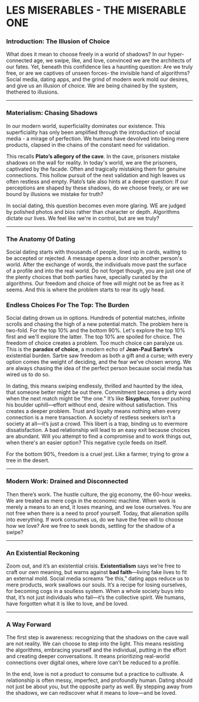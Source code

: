 # LES MISERABLES - THE MISERABLE ONE

### Introduction: The Illusion of Choice
What does it mean to choose freely in a world of shadows? In our hyper-connected age, we swipe, like, and love, convinced we are the architects of our fates. Yet, beneath this confidence lies a haunting question: Are we truly free, or are we captives of unseen forces- the invisible hand of algorithms? Social media, dating apps, and the grind of modern work mold our desires, and give us an illusion of choice. We are being chained by the system, thethered to illusions. 

---

### Materialism: Chasing Shadows
In our modern world, superficiality dominates our existence. This superficiality has only been amplified through the introduction of social media - a mirage of perfection. We humans have devolved into being mere products, clapsed in the chains of the constant need for validation. 

This recalls **Plato’s allegory of the cave**. In the cave, prisoners mistake shadows on the wall for reality. In today's world, we are the prisoners, captivated by the facade. Often and tragically mistaking them for genuine connections. This hollow pursuit of the next validation and high leaves us often restless and empty. Plato’s tale also hints at a deeper question: If our perceptions are shaped by these shadows, do we choose freely, or are we bound by illusions we mistake for truth?

In social dating, this question becomes even more glaring. WE are judged by polished photos and bios rather than character or depth. Algorithms dictate our lives. We feel like we're in control, but are we truly?

---

### The Anatomy Of Dating
Social dating starts with thousands of people, lined up in cards, waiting to be accepted or rejected. A message opens a door into another person's world. After the exchange of words, the individuals move past the surface of a profile and into the real world. Do not forget though, you are just one of the plenty choices that both parties have, specially curated by the algorithms. Our freedom and choice of free will might not be as free as it seems. And this is where the problem starts to rear its ugly head. 


### Endless Choices For The Top: The Burden
Social dating drown us in options. Hundreds of potential matches, infinite scrolls and chasing the high of a new potential match. The problem here is two-fold. For the top 10% and the bottom 90%. Let's explore the top 10% first and we'll explore the latter. The top 10% are spoiled for choice. The freedom of choice creates a problem. Too much choice can paralyze us. This is the **paradox of choice**, a modern echo of **Jean-Paul Sartre’s** existential burden. Sartre saw freedom as both a gift and a curse; with every option comes the weight of deciding, and the fear we’ve chosen wrong. We are always chasing the idea of the perfect person because social media has wired us to do so. 

In dating, this means swiping endlessly, thrilled and haunted by the idea, that someone better might be out there. Commitment becomes a dirty word when the next match might be “the one.” It’s like **Sisyphus**, forever pushing his boulder uphill—effort without end, desire without satisfaction. This creates a deeper problem. Trust and loyalty means nothing when every connection is a mere transaction. A society of restless seekers isn’t a society at all—it’s just a crowd. This libert is a trap, binding us to evermore dissatisfaction. A bad relationship will lead to an easy exit because choices are abundant. Will you attempt to find a compromise and to work things out, when there's an easier option? This negative cycle feeds on itself. 

For the bottom 90%, freedom is a cruel jest. Like a farmer, trying to grow a tree in the desert. 

---

### Modern Work: Drained and Disconnected
Then there’s work. The hustle culture, the gig economy, the 60-hour weeks. We are treated as mere cogs in the economic machine. When work is merely a means to an end, it loses meaning, and we lose ourselves. You are not free when there is a need to proof yourself. Today, that alienation spills into everything. If work consumes us, do we have the free will to choose how we love? Are we free to seek bonds, settling for the shadow of a swipe? 

---

### An Existential Reckoning
Zoom out, and it’s an existential crisis. **Existentialism** says we’re free to craft our own meaning, but warns against **bad faith**—living fake lives to fit an external mold. Social media screams “be this,” dating apps reduce us to mere products, work swallows our souls. It’s a recipe for losing ourselves, for becoming cogs in a soulless system. When a whole society buys into that, it’s not just individuals who fall—it’s the collective spirit. We humans, have forgotten what it is like to love, and be loved. 


---

### A Way Forward

The first step is awareness: recognizing that the shadows on the cave wall are not reality. We can choose to step into the light. This means resisting the algorithms, embracing yourself and the individual, putting in the effort and creating deeper conversations. It means prioritizing real-world connections over digital ones, where love can’t be reduced to a profile.

In the end, love is not a product to consume but a practice to cultivate. A relationship is often messy, imperfect, and profoundly human. Dating should not just be about you, but the opposite party as well. By stepping away from the shadows, we can rediscover what it means to love—and be loved.